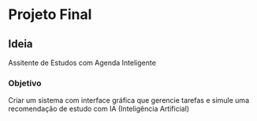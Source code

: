 # Projeto Final 
## Ideia
Assitente de Estudos com Agenda Inteligente
### Objetivo
Criar um sistema com interface gráfica que gerencie tarefas e simule uma recomendação de estudo com IA (Inteligência Artificial)
